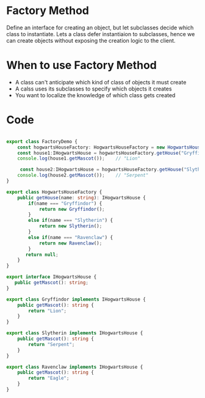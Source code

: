 # Factory Method
Define an interface for creating an object, but let subclasses decide which class to instantiate.
Lets a class defer instantiaion to subclasses, hence we can create objects without exposing the creation logic to the client.

# When to use Factory Method
* A class can't anticipate which kind of class of objects it must create
* A calss uses its subclasses to specify which objects it creates
* You want to localize the knowledge of which class gets created

# Code
```typescript

export class FactoryDemo {
    const hogwartsHouseFactory: HogwartsHouseFactory = new HogwartsHouseFactory();
    const house1:IHogwartsHouse = hogwartsHouseFactory.getHouse("Gryffindor");
    console.log(house1.getMascot());    // "Lion"

     const house2:IHogwartsHouse = hogwartsHouseFactory.getHouse("Slytherin");
    console.log(house2.getMascot());    // "Serpent"
}

export class HogwartsHouseFactory {
    public getHouse(name: string): IHogwartsHouse {
        if(name === "Gryffindor") {
            return new Gryffindor();
        }
        else if(name === "Slytherin") {
            return new Slytherin();
        }
        else if(name === "Ravenclaw") {
            return new Ravenclaw();
        }
       return null;
    }
}

export interface IHogwartsHouse {
   public getMascot(): string;
}

export class Gryffindor implements IHogwartsHouse {
    public getMascot(): string {
        return "Lion";
    }
}

export class Slytherin implements IHogwartsHouse {
    public getMascot(): string {
        return "Serpent";
    }
}

export class Ravenclaw implements IHogwartsHouse {
    public getMascot(): string {
        return "Eagle";
    }
}

```